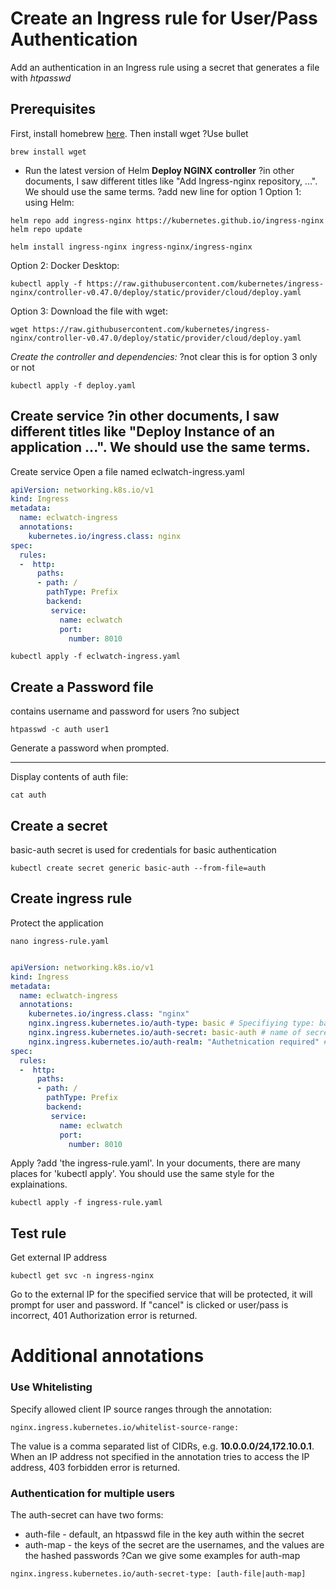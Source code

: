 # Create an Ingress rule for User/Pass Authentication

Add an authentication in an Ingress rule using a secret that generates a file with *htpasswd*

## Prerequisites
First, install homebrew [here](https://brew.sh).  Then install wget ?Use bullet

```
brew install wget
```     
* Run the latest version of Helm
**Deploy NGINX controller** ?in other documents, I saw different titles like "Add Ingress-nginx repository, ...". We should use the same terms. ?add new line for option 1
Option 1: using Helm:
```
helm repo add ingress-nginx https://kubernetes.github.io/ingress-nginx
helm repo update

helm install ingress-nginx ingress-nginx/ingress-nginx
```
Option 2: Docker Desktop:
```
kubectl apply -f https://raw.githubusercontent.com/kubernetes/ingress-nginx/controller-v0.47.0/deploy/static/provider/cloud/deploy.yaml
```
Option 3: Download the file with wget:

```
wget https://raw.githubusercontent.com/kubernetes/ingress-nginx/controller-v0.47.0/deploy/static/provider/cloud/deploy.yaml

```
*Create the controller and dependencies:* ?not clear this is for option 3 only or not
``` 
kubectl apply -f deploy.yaml

```

## Create service ?in other documents, I saw different titles like "Deploy Instance of an application ...". We should use the same terms.
Create service
Open a file named eclwatch-ingress.yaml

```YAML
apiVersion: networking.k8s.io/v1
kind: Ingress
metadata:
  name: eclwatch-ingress
  annotations:
    kubernetes.io/ingress.class: nginx
spec:
  rules:
  -  http:
      paths:
      - path: /
        pathType: Prefix
        backend:
         service:
           name: eclwatch
           port: 
             number: 8010
```
```
kubectl apply -f eclwatch-ingress.yaml

```
## Create a Password file 
contains username and password for users ?no subject

```
htpasswd -c auth user1

```
Generate a password when prompted. 

***

Display contents of auth file:

```
cat auth

```
## Create a secret
basic-auth secret is used for credentials for basic authentication
```
kubectl create secret generic basic-auth --from-file=auth

``` 
## Create ingress rule
Protect the application
```?Add a line to describe what you do next
nano ingress-rule.yaml

```
```YAML

apiVersion: networking.k8s.io/v1
kind: Ingress
metadata:
  name: eclwatch-ingress
  annotations:
    kubernetes.io/ingress.class: "nginx"
    nginx.ingress.kubernetes.io/auth-type: basic # Specifiying type: basic authentication
    nginx.ingress.kubernetes.io/auth-secret: basic-auth # name of secret that contains user/passwd definitions
    nginx.ingress.kubernetes.io/auth-realm: "Authetnication required" # message to display with an appropriate context why the authentication is required
spec:
  rules:
  -  http:
      paths:
      - path: /
        pathType: Prefix
        backend:
         service:
           name: eclwatch 
           port:
             number: 8010

```
Apply ?add 'the ingress-rule.yaml'. In your documents, there are many places for 'kubectl apply'. You should use the same style for the explainations.
```
kubectl apply -f ingress-rule.yaml
```
## Test rule
Get external IP address
```
kubectl get svc -n ingress-nginx

```
Go to the external IP for the specified service that will be protected, it will prompt for user and password.
If "cancel" is clicked or user/pass is incorrect, 401 Authorization error is returned.



# Additional annotations
### Use Whitelisting
Specify allowed client IP source ranges through the annotation:
```
nginx.ingress.kubernetes.io/whitelist-source-range:

```
The value is a comma separated list of CIDRs, e.g. **10.0.0.0/24,172.10.0.1**.
When an IP address not specified in the annotation tries to access the IP address,
403 forbidden error is returned.

### Authentication for multiple users
The auth-secret can have two forms:

* auth-file - default, an htpasswd file in the key auth within the secret
* auth-map - the keys of the secret are the usernames, and the values are the hashed passwords ?Can we give some examples for auth-map

```
nginx.ingress.kubernetes.io/auth-secret-type: [auth-file|auth-map]
```

